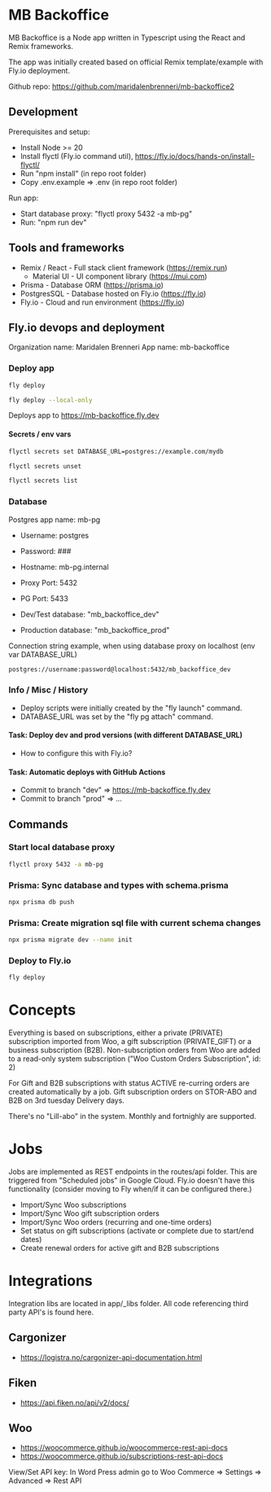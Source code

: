 # MB Backoffice

MB Backoffice is a Node app written in Typescript using the React and Remix frameworks.

The app was initially created based on official Remix template/example with Fly.io deployment.

Github repo: https://github.com/maridalenbrenneri/mb-backoffice2

## Development

Prerequisites and setup:

- Install Node >= 20
- Install flyctl (Fly.io command util), https://fly.io/docs/hands-on/install-flyctl/
- Run "npm install" (in repo root folder)
- Copy .env.example => .env (in repo root folder)

Run app:

- Start database proxy: "flyctl proxy 5432 -a mb-pg"
- Run: "npm run dev"

## Tools and frameworks

- Remix / React - Full stack client framework (https://remix.run)
  - Material UI - UI component library (https://mui.com)
- Prisma - Database ORM (https://prisma.io)
- PostgresSQL - Database hosted on Fly.io (https://fly.io)
- Fly.io - Cloud and run environment (https://fly.io)

## Fly.io devops and deployment

Organization name: Maridalen Brenneri
App name: mb-backoffice

### Deploy app

```sh
fly deploy
```

```sh
fly deploy --local-only
```

Deploys app to https://mb-backoffice.fly.dev

#### Secrets / env vars

```sh
flyctl secrets set DATABASE_URL=postgres://example.com/mydb

flyctl secrets unset

flyctl secrets list
```

### Database

Postgres app name: mb-pg

- Username: postgres
- Password: ###
- Hostname: mb-pg.internal
- Proxy Port: 5432
- PG Port: 5433

- Dev/Test database: "mb_backoffice_dev"
- Production database: "mb_backoffice_prod"

Connection string example, when using database proxy on localhost (env var DATABASE_URL)

```sh
postgres://username:password@localhost:5432/mb_backoffice_dev
```

### Info / Misc / History

- Deploy scripts were initially created by the "fly launch" command.
- DATABASE_URL was set by the "fly pg attach" command.

#### Task: Deploy dev and prod versions (with different DATABASE_URL)

- How to configure this with Fly.io?

#### Task: Automatic deploys with GitHub Actions

- Commit to branch "dev" => https://mb-backoffice.fly.dev
- Commit to branch "prod" => ...

## Commands

### Start local database proxy

```sh
flyctl proxy 5432 -a mb-pg
```

### Prisma: Sync database and types with schema.prisma

```sh
npx prisma db push
```

### Prisma: Create migration sql file with current schema changes

```sh
npx prisma migrate dev --name init
```

### Deploy to Fly.io

```sh
fly deploy
```

# Concepts

Everything is based on subscriptions, either a private (PRIVATE) subscription imported from Woo, a gift subscription (PRIVATE_GIFT) or a business subscription (B2B). Non-subscription
orders from Woo are added to a read-only system subscription ("Woo Custom Orders Subscription", id: 2)

For Gift and B2B subscriptions with status ACTIVE re-curring orders are created automatically by a job. Gift subscription orders on STOR-ABO and B2B on 3rd tuesday Delivery days.

There's no "Lill-abo" in the system. Monthly and fortnighly are supported.

# Jobs

Jobs are implemented as REST endpoints in the routes/api folder. This are triggered from "Scheduled jobs" in Google Cloud. Fly.io doesn't
have this functionality (consider moving to Fly when/if it can be configured there.)

- Import/Sync Woo subscriptions
- Import/Sync Woo gift subscription orders
- Import/Sync Woo orders (recurring and one-time orders)
- Set status on gift subscriptions (activate or complete due to start/end dates)
- Create renewal orders for active gift and B2B subscriptions

# Integrations

Integration libs are located in app/\_libs folder. All code referencing third party API's is found here.

## Cargonizer

- https://logistra.no/cargonizer-api-documentation.html

## Fiken

- https://api.fiken.no/api/v2/docs/

## Woo

- https://woocommerce.github.io/woocommerce-rest-api-docs
- https://woocommerce.github.io/subscriptions-rest-api-docs

View/Set API key: In Word Press admin go to Woo Commerce => Settings => Advanced => Rest API
